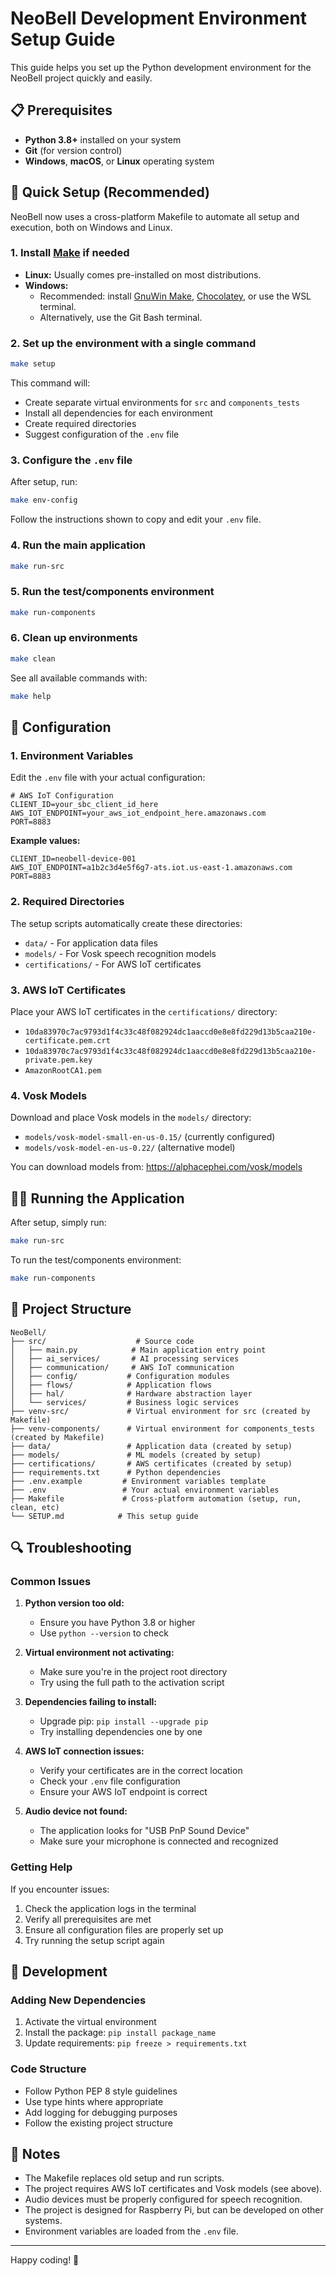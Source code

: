 # NeoBell Development Environment Setup Guide

This guide helps you set up the Python development environment for the NeoBell project quickly and easily.

## 📋 Prerequisites

- **Python 3.8+** installed on your system
- **Git** (for version control)
- **Windows**, **macOS**, or **Linux** operating system

## 🚀 Quick Setup (Recommended)

NeoBell now uses a cross-platform Makefile to automate all setup and execution, both on Windows and Linux.

### 1. Install [Make](https://www.gnu.org/software/make/) if needed

- **Linux:** Usually comes pre-installed on most distributions.
- **Windows:**
  - Recommended: install [GnuWin Make](http://gnuwin32.sourceforge.net/packages/make.htm), [Chocolatey](https://community.chocolatey.org/packages/make), or use the WSL terminal.
  - Alternatively, use the Git Bash terminal.

### 2. Set up the environment with a single command

```bash
make setup
```

This command will:
- Create separate virtual environments for `src` and `components_tests`
- Install all dependencies for each environment
- Create required directories
- Suggest configuration of the `.env` file

### 3. Configure the `.env` file

After setup, run:

```bash
make env-config
```

Follow the instructions shown to copy and edit your `.env` file.

### 4. Run the main application

```bash
make run-src
```

### 5. Run the test/components environment

```bash
make run-components
```

### 6. Clean up environments

```bash
make clean
```

See all available commands with:

```bash
make help
```

## 🔧 Configuration

### 1. Environment Variables

Edit the `.env` file with your actual configuration:

```env
# AWS IoT Configuration
CLIENT_ID=your_sbc_client_id_here
AWS_IOT_ENDPOINT=your_aws_iot_endpoint_here.amazonaws.com
PORT=8883
```

**Example values:**
```env
CLIENT_ID=neobell-device-001
AWS_IOT_ENDPOINT=a1b2c3d4e5f6g7-ats.iot.us-east-1.amazonaws.com
PORT=8883
```

### 2. Required Directories

The setup scripts automatically create these directories:

- `data/` - For application data files
- `models/` - For Vosk speech recognition models
- `certifications/` - For AWS IoT certificates

### 3. AWS IoT Certificates

Place your AWS IoT certificates in the `certifications/` directory:

- `10da83970c7ac9793d1f4c33c48f082924dc1aaccd0e8e8fd229d13b5caa210e-certificate.pem.crt`
- `10da83970c7ac9793d1f4c33c48f082924dc1aaccd0e8e8fd229d13b5caa210e-private.pem.key`
- `AmazonRootCA1.pem`

### 4. Vosk Models

Download and place Vosk models in the `models/` directory:

- `models/vosk-model-small-en-us-0.15/` (currently configured)
- `models/vosk-model-en-us-0.22/` (alternative model)

You can download models from: https://alphacephei.com/vosk/models

## 🏃‍♂️ Running the Application

After setup, simply run:

```bash
make run-src
```

To run the test/components environment:

```bash
make run-components
```

## 📁 Project Structure

```
NeoBell/
├── src/                    # Source code
│   ├── main.py            # Main application entry point
│   ├── ai_services/       # AI processing services
│   ├── communication/     # AWS IoT communication
│   ├── config/           # Configuration modules
│   ├── flows/            # Application flows
│   ├── hal/              # Hardware abstraction layer
│   └── services/         # Business logic services
├── venv-src/             # Virtual environment for src (created by Makefile)
├── venv-components/      # Virtual environment for components_tests (created by Makefile)
├── data/                 # Application data (created by setup)
├── models/               # ML models (created by setup)
├── certifications/       # AWS certificates (created by setup)
├── requirements.txt      # Python dependencies
├── .env.example         # Environment variables template
├── .env                 # Your actual environment variables
├── Makefile             # Cross-platform automation (setup, run, clean, etc)
└── SETUP.md            # This setup guide
```

## 🔍 Troubleshooting

### Common Issues

1. **Python version too old:**
   - Ensure you have Python 3.8 or higher
   - Use `python --version` to check

2. **Virtual environment not activating:**
   - Make sure you're in the project root directory
   - Try using the full path to the activation script

3. **Dependencies failing to install:**
   - Upgrade pip: `pip install --upgrade pip`
   - Try installing dependencies one by one

4. **AWS IoT connection issues:**
   - Verify your certificates are in the correct location
   - Check your `.env` file configuration
   - Ensure your AWS IoT endpoint is correct

5. **Audio device not found:**
   - The application looks for "USB PnP Sound Device"
   - Make sure your microphone is connected and recognized

### Getting Help

If you encounter issues:

1. Check the application logs in the terminal
2. Verify all prerequisites are met
3. Ensure all configuration files are properly set up
4. Try running the setup script again

## 🧪 Development

### Adding New Dependencies

1. Activate the virtual environment
2. Install the package: `pip install package_name`
3. Update requirements: `pip freeze > requirements.txt`

### Code Structure

- Follow Python PEP 8 style guidelines
- Use type hints where appropriate
- Add logging for debugging purposes
- Follow the existing project structure



## 📝 Notes

- The Makefile replaces old setup and run scripts.
- The project requires AWS IoT certificates and Vosk models (see above).
- Audio devices must be properly configured for speech recognition.
- The project is designed for Raspberry Pi, but can be developed on other systems.
- Environment variables are loaded from the `.env` file.

---

Happy coding! 🚀